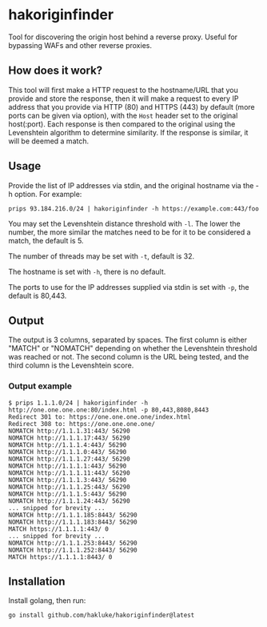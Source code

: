 # hakoriginfinder

Tool for discovering the origin host behind a reverse proxy. Useful for bypassing WAFs and other reverse proxies.

## How does it work?

This tool will first make a HTTP request to the hostname/URL that you provide and store the response, then it will make a request to every IP address that you provide via HTTP (80) and HTTPS (443) by default (more ports can be given via option), with the `Host` header set to the original host(:port). Each response is then compared to the original using the Levenshtein algorithm to determine similarity. If the response is similar, it will be deemed a match.

## Usage

Provide the list of IP addresses via stdin, and the original hostname via the -h option. For example:

```
prips 93.184.216.0/24 | hakoriginfinder -h https://example.com:443/foo
```

You may set the Levenshtein distance threshold with `-l`. The lower the number, the more similar the matches need to be for it to be considered a match, the default is 5.

The number of threads may be set with `-t`, default is 32.

The hostname is set with `-h`, there is no default.

The ports to use for the IP addresses supplied via stdin is set with `-p`, the default is 80,443.

## Output

The output is 3 columns, separated by spaces. The first column is either "MATCH" or "NOMATCH" depending on whether the Levenshtein threshold was reached or not. The second column is the URL being tested, and the third column is the Levenshtein score.

### Output example

```
$ prips 1.1.1.0/24 | hakoriginfinder -h http://one.one.one.one:80/index.html -p 80,443,8080,8443
Redirect 301 to: https://one.one.one.one/index.html
Redirect 308 to: https://one.one.one.one/
NOMATCH http://1.1.1.31:443/ 56290
NOMATCH http://1.1.1.17:443/ 56290
NOMATCH http://1.1.1.4:443/ 56290
NOMATCH http://1.1.1.0:443/ 56290
NOMATCH http://1.1.1.27:443/ 56290
NOMATCH http://1.1.1.1:443/ 56290
NOMATCH http://1.1.1.11:443/ 56290
NOMATCH http://1.1.1.3:443/ 56290
NOMATCH http://1.1.1.25:443/ 56290
NOMATCH http://1.1.1.5:443/ 56290
NOMATCH http://1.1.1.24:443/ 56290
... snipped for brevity ...
NOMATCH http://1.1.1.185:8443/ 56290
NOMATCH http://1.1.1.183:8443/ 56290
MATCH https://1.1.1.1:443/ 0
... snipped for brevity ...
NOMATCH http://1.1.1.253:8443/ 56290
NOMATCH http://1.1.1.252:8443/ 56290
MATCH https://1.1.1.1:8443/ 0
```

## Installation

Install golang, then run:

```
go install github.com/hakluke/hakoriginfinder@latest
```
